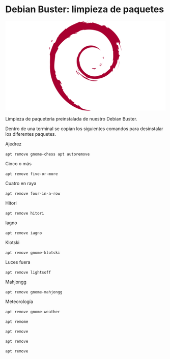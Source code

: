 # Debian Buster: limpieza de paquetes

![GitHub Logo](/debian-logo-1024x576.png)

Limpieza de paquetería preinstalada de nuestro Debian Buster. 

Dentro de una terminal se copian los siguientes comandos para desinstalar los diferentes paquetes.

Ajedrez

``
apt remove gnome-chess
apt autoremove
``

Cinco o más

`apt remove five-or-more`

Cuatro en raya

`apt remove four-in-a-row`

Hitori

`apt remove hitori`

Iagno

`apt remove iagno`

Klotski

`apt remove gnome-klotski`

Luces fuera

`apt remove lightsoff`

Mahjongg

`apt remove gnome-mahjongg`

Meteorología

`apt remove gnome-weather`

`apt remome`

`apt remove`

`apt remove`

`apt remove`

